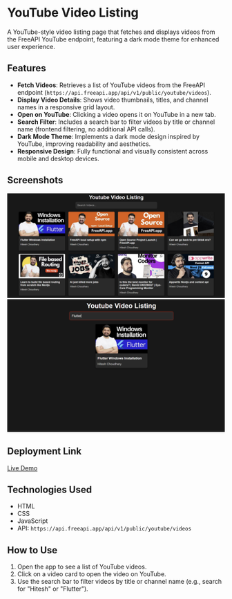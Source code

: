 # YouTube Video Listing

A YouTube-style video listing page that fetches and displays videos from the FreeAPI YouTube endpoint, featuring a dark mode theme for enhanced user experience.

## Features
- **Fetch Videos**: Retrieves a list of YouTube videos from the FreeAPI endpoint (`https://api.freeapi.app/api/v1/public/youtube/videos`).
- **Display Video Details**: Shows video thumbnails, titles, and channel names in a responsive grid layout.
- **Open on YouTube**: Clicking a video opens it on YouTube in a new tab.
- **Search Filter**: Includes a search bar to filter videos by title or channel name (frontend filtering, no additional API calls).
- **Dark Mode Theme**: Implements a dark mode design inspired by YouTube, improving readability and aesthetics.
- **Responsive Design**: Fully functional and visually consistent across mobile and desktop devices.

## Screenshots
![Video Grid](Yt-video-listing.png)
![Search Filter](search_filter.png)

## Deployment Link
[Live Demo](https://youtube-video-listing-your-username.vercel.app)

## Technologies Used
- HTML
- CSS
- JavaScript
- API: `https://api.freeapi.app/api/v1/public/youtube/videos`

## How to Use
1. Open the app to see a list of YouTube videos.
2. Click on a video card to open the video on YouTube.
3. Use the search bar to filter videos by title or channel name (e.g., search for "Hitesh" or "Flutter").
